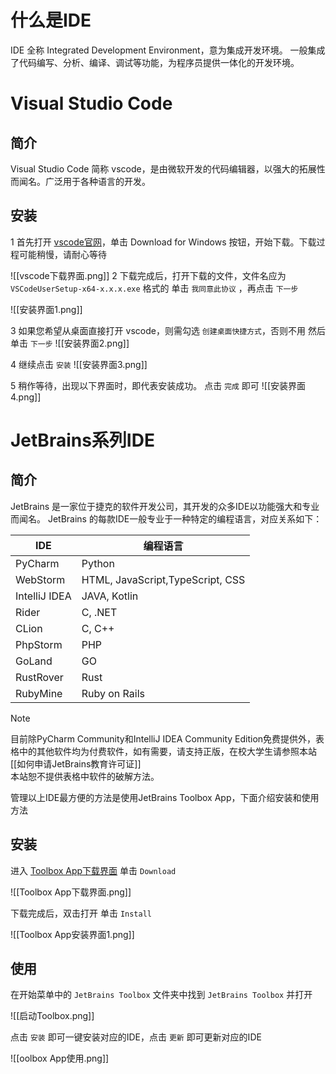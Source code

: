# 什么是IDE

IDE 全称 Integrated Development Environment，意为集成开发环境。
一般集成了代码编写、分析、编译、调试等功能，为程序员提供一体化的开发环境。
# Visual Studio Code

## 简介

Visual Studio Code 简称 vscode，是由微软开发的代码编辑器，以强大的拓展性而闻名。广泛用于各种语言的开发。

## 安装

1 首先打开 [vscode官网](https://code.visualstudio.com/)，单击 Download for Windows 按钮，开始下载。下载过程可能稍慢，请耐心等待

![[vscode下载界面.png]]
2 下载完成后，打开下载的文件，文件名应为 `VSCodeUserSetup-x64-x.x.x.exe` 格式的
单击 `我同意此协议` ，再点击 `下一步`

![[安装界面1.png]]

3 如果您希望从桌面直接打开 vscode，则需勾选 `创建桌面快捷方式`，否则不用
然后单击 `下一步`
![[安装界面2.png]]

4 继续点击 `安装`
![[安装界面3.png]]

5 稍作等待，出现以下界面时，即代表安装成功。
点击 `完成` 即可
![[安装界面4.png]]

# JetBrains系列IDE

## 简介

JetBrains 是一家位于捷克的软件开发公司，其开发的众多IDE以功能强大和专业而闻名。
JetBrains 的每款IDE一般专业于一种特定的编程语言，对应关系如下：

| IDE           | 编程语言                             |
| ------------- | -------------------------------- |
| PyCharm       | Python                           |
| WebStorm      | HTML, JavaScript,TypeScript, CSS |
| IntelliJ IDEA | JAVA, Kotlin                     |
| Rider         | C, .NET                          |
| CLion         | C, C++                           |
| PhpStorm      | PHP                              |
| GoLand        | GO                               |
| RustRover     | Rust                             |
| RubyMine      | Ruby on Rails                    |

> [!NOTE]
> 目前除PyCharm Community和IntelliJ IDEA Community Edition免费提供外，表格中的其他软件均为付费软件，如有需要，请支持正版，在校大学生请参照本站 [[如何申请JetBrains教育许可证]] <br>本站恕不提供表格中软件的破解方法。<br>

管理以上IDE最方便的方法是使用JetBrains Toolbox App，下面介绍安装和使用方法

## 安装

进入 [Toolbox App下载界面](https://www.jetbrains.com/toolbox-app/)
单击 `Download`

![[Toolbox App下载界面.png]]

下载完成后，双击打开
单击 `Install`

![[Toolbox App安装界面1.png]]

## 使用

在开始菜单中的 `JetBrains Toolbox` 文件夹中找到 `JetBrains Toolbox` 并打开

![[启动Toolbox.png]]

点击 `安装` 即可一键安装对应的IDE，点击 `更新` 即可更新对应的IDE

![[oolbox App使用.png]]